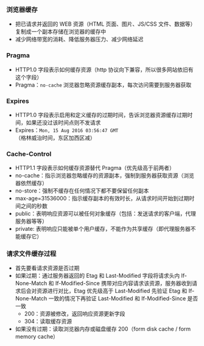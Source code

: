 ### 浏览器缓存

- 把已请求并返回的 WEB 资源（HTML 页面、图片、JS/CSS 文件、数据等）复制成一个副本存储在浏览器的缓存中
- 减少网络带宽的消耗、降低服务器压力、减少网络延迟

### Pragma

- HTTP1.0 字段表示如何缓存资源（http 协议向下兼容，所以很多网站依旧有这个字段）
- Pragma：`no-cache` 浏览器忽略资源缓存副本，每次访问需要到服务器获取

### Expires

- HTTP1.0 字段表示启用和定义缓存的过期时间，告诉浏览器资源缓存过期时间，如果还没过该时间点则不发请求
- Expires：`Mon, 15 Aug 2016 03:56:47 GMT`（格林威治时间，东区加西区减）

### Cache-Control

- HTTP1.1 字段表示如何缓存资源替代 Pragma（优先级高于前两者）
- no-cache：指示浏览器忽略缓存的资源副本，强制到服务器获取资源（浏览器依然缓存）
- no-store：强制不缓存在任何情况下都不要保留任何副本
- max-age=31536000：指示缓存副本的有效时长，从请求时间开始到过期时间之间的秒数
- public：表明响应资源可以被任何对象缓存（包括：发送请求的客户端，代理服务器等等）
- private: 表明响应只能被单个用户缓存，不能作为共享缓存（即代理服务器不能缓存它）

### 请求文件缓存过程

- 首先要看请求资源是否过期
- 如果过期：通过服务器返回的 Etag 和 Last-Modified 字段将请求头内 If-None-Match 和 If-Modified-Since 携带对应内容请求该资源，服务器收到请求后会对资源进行对比，Etag 优先级高于 Last-Modified 先验证 Etag 和 If-None-Match 一致的情况下再验证 Last-Modified 和 If-Modified-Since 是否一致
  - 200：资源被修改，返回响应资源更新字段
  - 304：读取缓存资源
- 如果没有过期：读取浏览器内存或磁盘缓存 200（form disk cache / form memory cache）
